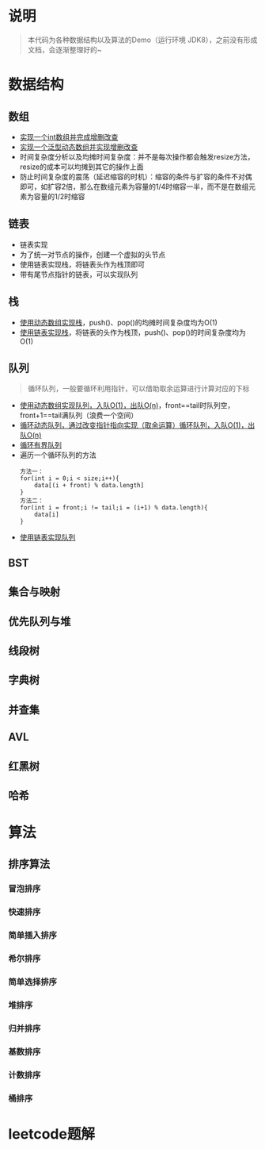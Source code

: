 # 说明
> 本代码为各种数据结构以及算法的Demo（运行环境 JDK8），之前没有形成文档，会逐渐整理好的~

# 数据结构
## 数组
- [实现一个int数组并完成增删改查](./src/main/java/com/equator/datastruct/array/MyIntArray.java)
- [实现一个泛型动态数组并实现增删改查](./src/main/java/com/equator/datastruct/array/MyGenericArray.java)
- 时间复杂度分析以及均摊时间复杂度：并不是每次操作都会触发resize方法，resize的成本可以均摊到其它的操作上面
- 防止时间复杂度的震荡（延迟缩容的时机）：缩容的条件与扩容的条件不对偶即可，如扩容2倍，那么在数组元素为容量的1/4时缩容一半，而不是在数组元素为容量的1/2时缩容

## 链表
- 链表实现
- 为了统一对节点的操作，创建一个虚拟的头节点
- 使用链表实现栈，将链表头作为栈顶即可
- 带有尾节点指针的链表，可以实现队列

## 栈
- [使用动态数组实现栈](./src/main/java/com/equator/datastruct/stack/MyArrayStack.java)，push()、pop()的均摊时间复杂度均为O(1)
- [使用链表实现栈](./src/main/java/com/equator/datastruct/stack/MyLinkedListStack.java)，将链表的头作为栈顶，push()、pop()的时间复杂度均为O(1)

## 队列
> 循环队列，一般要循环利用指针，可以借助取余运算进行计算对应的下标
- [使用动态数组实现队列，入队O(1)，出队O(n)](./src/main/java/com/equator/datastruct/queue/MyArrayQueue.java)，front==tail时队列空，front+1==tail满队列（浪费一个空间）
- [循环动态队列，通过改变指针指向实现（取余运算）循环队列，入队O(1)，出队O(n)](./src/main/java/com/equator/datastruct/queue/MyCycleQueue.java)
- [循环有界队列](./src/main/java/com/equator/datastruct/queue/MyQuickQueue.java)
- 遍历一个循环队列的方法
  ```
  方法一：
  for(int i = 0;i < size;i++){
      data[(i + front) % data.length]
  }
  方法二：
  for(int i = front;i != tail;i = (i+1) % data.length){
      data[i]
  }
  ```
- [使用链表实现队列](./src/main/java/com/equator/datastruct/queue/MyLinkedListQueue.java)


## BST

## 集合与映射

## 优先队列与堆

## 线段树

## 字典树

## 并查集

## AVL

## 红黑树

## 哈希
# 算法

## 排序算法
### 冒泡排序
### 快速排序
### 简单插入排序
### 希尔排序
### 简单选择排序
### 堆排序
### 归并排序
### 基数排序
### 计数排序
### 桶排序

# leetcode题解
